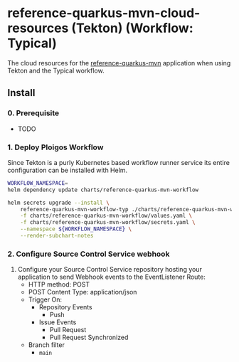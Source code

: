 # reference-quarkus-mvn-cloud-resources (Tekton) (Workflow: Typical)
The cloud resources for the [reference-quarkus-mvn](https://github.com/ploigos-reference-apps/reference-quarkus-mvn)
application when using Tekton and the Typical workflow.

## Install

### 0. Prerequisite

* TODO

### 1. Deploy Ploigos Workflow
Since Tekton is a purly Kubernetes based workflow runner service its entire configuration can be
installed with Helm.

```bash
WORKFLOW_NAMESPACE=
helm dependency update charts/reference-quarkus-mvn-workflow

helm secrets upgrade --install \
    reference-quarkus-mvn-workflow-typ ./charts/reference-quarkus-mvn-workflow \
    -f charts/reference-quarkus-mvn-workflow/values.yaml \
    -f charts/reference-quarkus-mvn-workflow/secrets.yaml \
    --namespace ${WORKFLOW_NAMESPACE} \
    --render-subchart-notes
```

### 2. Configure Source Control Service webhook

1. Configure your Source Control Service repository hosting your application to send Webhook events
to the EventListener Route:
    * HTTP method: POST
    * POST Content Type: application/json
    * Trigger On:
      - Repository Events
        * Push
      - Issue Events
        * Pull Request
        * Pull Request Synchronized
    * Branch filter
      - `main`
